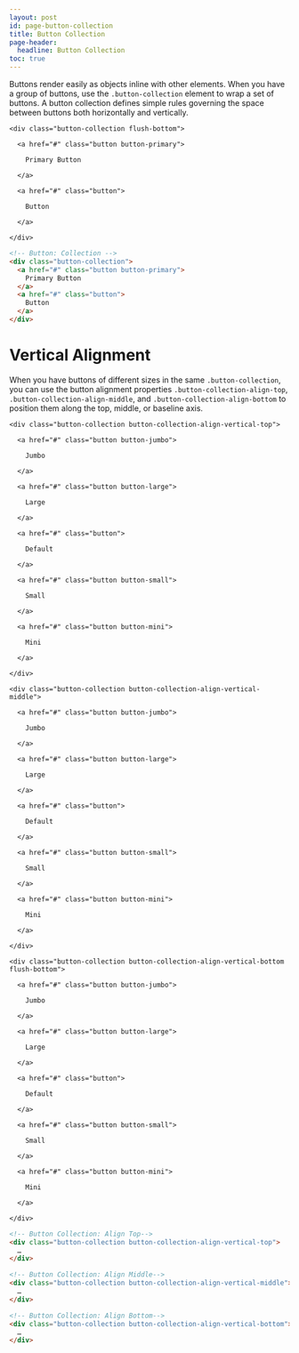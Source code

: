 ```yaml
---
layout: post
id: page-button-collection
title: Button Collection
page-header:
  headline: Button Collection
toc: true
---
```


Buttons render easily as objects inline with other elements.  When you have a group of buttons, use the `.button-collection` element to wrap a set of buttons.  A button collection defines simple rules governing the space between buttons both horizontally and vertically.

<div class="panel flush-bottom">

  <div class="panel-cell">

    <div class="button-collection flush-bottom">

      <a href="#" class="button button-primary">

        Primary Button

      </a>

      <a href="#" class="button">

        Button

      </a>

    </div>

  </div>

  <div class="panel-cell panel-cell-light panel-cell-code-block" markdown="1">

```html
<!-- Button: Collection -->
<div class="button-collection">
  <a href="#" class="button button-primary">
    Primary Button
  </a>
  <a href="#" class="button">
    Button
  </a>
</div>
```

  </div>

</div>

# Vertical Alignment

When you have buttons of different sizes in the same `.button-collection`, you can use the button alignment properties `.button-collection-align-top`, `.button-collection-align-middle`, and `.button-collection-align-bottom` to position them along the top, middle, or baseline axis.

<div class="panel flush-bottom">

  <div class="panel-cell">

    <div class="button-collection button-collection-align-vertical-top">

      <a href="#" class="button button-jumbo">

        Jumbo

      </a>

      <a href="#" class="button button-large">

        Large

      </a>

      <a href="#" class="button">

        Default

      </a>

      <a href="#" class="button button-small">

        Small

      </a>

      <a href="#" class="button button-mini">

        Mini

      </a>

    </div>

    <div class="button-collection button-collection-align-vertical-middle">

      <a href="#" class="button button-jumbo">

        Jumbo

      </a>

      <a href="#" class="button button-large">

        Large

      </a>

      <a href="#" class="button">

        Default

      </a>

      <a href="#" class="button button-small">

        Small

      </a>

      <a href="#" class="button button-mini">

        Mini

      </a>

    </div>

    <div class="button-collection button-collection-align-vertical-bottom flush-bottom">

      <a href="#" class="button button-jumbo">

        Jumbo

      </a>

      <a href="#" class="button button-large">

        Large

      </a>

      <a href="#" class="button">

        Default

      </a>

      <a href="#" class="button button-small">

        Small

      </a>

      <a href="#" class="button button-mini">

        Mini

      </a>

    </div>

  </div>

  <div class="panel-cell panel-cell-light panel-cell-code-block" markdown="1">

```html
<!-- Button Collection: Align Top-->
<div class="button-collection button-collection-align-vertical-top">
  …
</div>

<!-- Button Collection: Align Middle-->
<div class="button-collection button-collection-align-vertical-middle">
  …
</div>

<!-- Button Collection: Align Bottom-->
<div class="button-collection button-collection-align-vertical-bottom">
  …
</div>
```

  </div>

</div>
